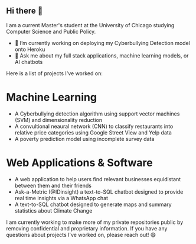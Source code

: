 ## Hi there 👋
I am a current Master's student at the University of Chicago studying Computer Science and Public Policy.
<!--
**gregthemitch/gregthemitch** is a ✨ _special_ ✨ repository because its `README.md` (this file) appears on your GitHub profile.

Here are some ideas to get you started:

- 🔭 I’m currently working on ...
- 🌱 I’m currently learning ...
- 👯 I’m looking to collaborate on ...
- 🤔 I’m looking for help with ...
- 💬 Ask me about ...
- 📫 How to reach me: ...
- 😄 Pronouns: ...
- ⚡ Fun fact: ...
-->

- 🔭 I’m currently working on deploying my Cyberbullying Detection model onto Heroku
- 💬 Ask me about my full stack applications, machine learning models, or AI chatbots

Here is a list of projects I've worked on:

# Machine Learning
- A Cyberbullying detection algorithm using support vector machines (SVM) and dimensionality reduction
- A convultional neaural network (CNN) to classify restaurants into relative price categories using Google Street View and Yelp data
- A poverty prediction model using incomplete survey data

# Web Applications & Software
- A web application to help users find relevant businesses equidistant between them and their friends
- Ask-a-Metric (@IDinsight) a text-to-SQL chatbot designed to provide real time insights via a WhatsApp chat
- A text-to-SQL chatbot designed to generate maps and summary statistics about Climate Change

I am currently working to make more of my private repositories public by removing confidential and proprietary information. If you have any questions about projects I've worked on, please reach out! 😄
